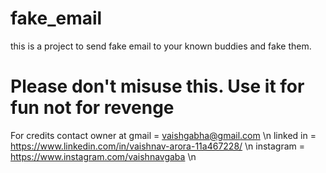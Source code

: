 # fake_email
this is a project to send fake email to your known buddies and fake them.
# Please don't misuse this. Use it for fun not for revenge

For credits contact owner at
gmail = vaishgabha@gmail.com \n
linked in = https://www.linkedin.com/in/vaishnav-arora-11a467228/ \n
instagram = https://www.instagram.com/vaishnavgaba \n
